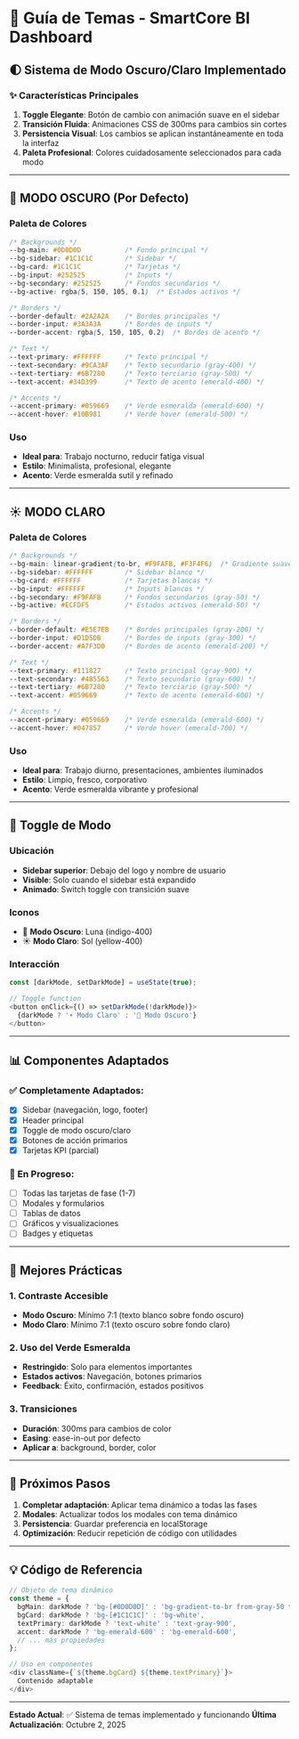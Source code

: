 # 🎨 Guía de Temas - SmartCore BI Dashboard

## 🌓 Sistema de Modo Oscuro/Claro Implementado

### ✨ Características Principales

1. **Toggle Elegante**: Botón de cambio con animación suave en el sidebar
2. **Transición Fluida**: Animaciones CSS de 300ms para cambios sin cortes
3. **Persistencia Visual**: Los cambios se aplican instantáneamente en toda la interfaz
4. **Paleta Profesional**: Colores cuidadosamente seleccionados para cada modo

---

## 🌙 MODO OSCURO (Por Defecto)

### Paleta de Colores

```css
/* Backgrounds */
--bg-main: #0D0D0D           /* Fondo principal */
--bg-sidebar: #1C1C1C        /* Sidebar */
--bg-card: #1C1C1C           /* Tarjetas */
--bg-input: #252525          /* Inputs */
--bg-secondary: #252525      /* Fondos secundarios */
--bg-active: rgba(5, 150, 105, 0.1)  /* Estados activos */

/* Borders */
--border-default: #2A2A2A    /* Bordes principales */
--border-input: #3A3A3A      /* Bordes de inputs */
--border-accent: rgba(5, 150, 105, 0.2)  /* Bordes de acento */

/* Text */
--text-primary: #FFFFFF      /* Texto principal */
--text-secondary: #9CA3AF    /* Texto secundario (gray-400) */
--text-tertiary: #6B7280     /* Texto terciario (gray-500) */
--text-accent: #34D399       /* Texto de acento (emerald-400) */

/* Accents */
--accent-primary: #059669    /* Verde esmeralda (emerald-600) */
--accent-hover: #10B981      /* Verde hover (emerald-500) */
```

### Uso
- **Ideal para**: Trabajo nocturno, reducir fatiga visual
- **Estilo**: Minimalista, profesional, elegante
- **Acento**: Verde esmeralda sutil y refinado

---

## ☀️ MODO CLARO

### Paleta de Colores

```css
/* Backgrounds */
--bg-main: linear-gradient(to-br, #F9FAFB, #F3F4F6)  /* Gradiente suave gris */
--bg-sidebar: #FFFFFF        /* Sidebar blanco */
--bg-card: #FFFFFF           /* Tarjetas blancas */
--bg-input: #FFFFFF          /* Inputs blancos */
--bg-secondary: #F9FAFB      /* Fondos secundarios (gray-50) */
--bg-active: #ECFDF5         /* Estados activos (emerald-50) */

/* Borders */
--border-default: #E5E7EB    /* Bordes principales (gray-200) */
--border-input: #D1D5DB      /* Bordes de inputs (gray-300) */
--border-accent: #A7F3D0     /* Bordes de acento (emerald-200) */

/* Text */
--text-primary: #111827      /* Texto principal (gray-900) */
--text-secondary: #4B5563    /* Texto secundario (gray-600) */
--text-tertiary: #6B7280     /* Texto terciario (gray-500) */
--text-accent: #059669       /* Texto de acento (emerald-600) */

/* Accents */
--accent-primary: #059669    /* Verde esmeralda (emerald-600) */
--accent-hover: #047857      /* Verde hover (emerald-700) */
```

### Uso
- **Ideal para**: Trabajo diurno, presentaciones, ambientes iluminados
- **Estilo**: Limpio, fresco, corporativo
- **Acento**: Verde esmeralda vibrante y profesional

---

## 🔄 Toggle de Modo

### Ubicación
- **Sidebar superior**: Debajo del logo y nombre de usuario
- **Visible**: Solo cuando el sidebar está expandido
- **Animado**: Switch toggle con transición suave

### Iconos
- 🌙 **Modo Oscuro**: Luna (indigo-400)
- ☀️ **Modo Claro**: Sol (yellow-400)

### Interacción
```typescript
const [darkMode, setDarkMode] = useState(true);

// Toggle function
<button onClick={() => setDarkMode(!darkMode)}>
  {darkMode ? '☀️ Modo Claro' : '🌙 Modo Oscuro'}
</button>
```

---

## 📊 Componentes Adaptados

### ✅ Completamente Adaptados:
- [x] Sidebar (navegación, logo, footer)
- [x] Header principal
- [x] Toggle de modo oscuro/claro
- [x] Botones de acción primarios
- [x] Tarjetas KPI (parcial)

### 🔄 En Progreso:
- [ ] Todas las tarjetas de fase (1-7)
- [ ] Modales y formularios
- [ ] Tablas de datos
- [ ] Gráficos y visualizaciones
- [ ] Badges y etiquetas

---

## 🎯 Mejores Prácticas

### 1. Contraste Accesible
- **Modo Oscuro**: Mínimo 7:1 (texto blanco sobre fondo oscuro)
- **Modo Claro**: Mínimo 7:1 (texto oscuro sobre fondo claro)

### 2. Uso del Verde Esmeralda
- **Restringido**: Solo para elementos importantes
- **Estados activos**: Navegación, botones primarios
- **Feedback**: Éxito, confirmación, estados positivos

### 3. Transiciones
- **Duración**: 300ms para cambios de color
- **Easing**: ease-in-out por defecto
- **Aplicar a**: background, border, color

---

## 🚀 Próximos Pasos

1. **Completar adaptación**: Aplicar tema dinámico a todas las fases
2. **Modales**: Actualizar todos los modales con tema dinámico
3. **Persistencia**: Guardar preferencia en localStorage
4. **Optimización**: Reducir repetición de código con utilidades

---

## 💡 Código de Referencia

```typescript
// Objeto de tema dinámico
const theme = {
  bgMain: darkMode ? 'bg-[#0D0D0D]' : 'bg-gradient-to-br from-gray-50 to-gray-100',
  bgCard: darkMode ? 'bg-[#1C1C1C]' : 'bg-white',
  textPrimary: darkMode ? 'text-white' : 'text-gray-900',
  accent: darkMode ? 'bg-emerald-600' : 'bg-emerald-600',
  // ... más propiedades
};

// Uso en componentes
<div className={`${theme.bgCard} ${theme.textPrimary}`}>
  Contenido adaptable
</div>
```

---

**Estado Actual**: ✅ Sistema de temas implementado y funcionando
**Última Actualización**: Octubre 2, 2025
